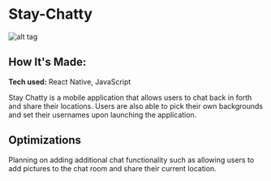 # Stay-Chatty

![alt tag](https://imgur.com/tEltv3k.png)

## How It's Made:

**Tech used:** React Native, JavaScript

Stay Chatty is a mobile application that allows users to chat back in forth and share their locations. Users are also able to pick their own backgrounds and set their usernames upon launching the application.

## Optimizations

Planning on adding additional chat functionality such as allowing users to add pictures to the chat room and share their current location.
